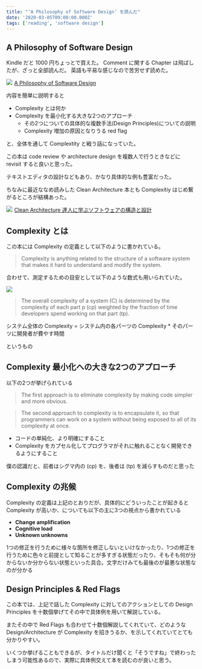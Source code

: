 ```yaml
---
title: "‘A Philosophy of Software Design’ を読んだ"
date: '2020-03-05T09:00:00.000Z'
tags: ['reading', 'software design']
---
```


## A Philosophy of Software Design

Kindle だと 1000 円ちょっとで買えた。
Comment に関する Chapter は飛ばしたが、ざっと全部読んだ。
英語も平易な感じなので苦労せず読めた。

<a target="_blank"  href="https://www.amazon.co.jp/gp/product/1732102201/ref=as_li_tl?ie=UTF8&camp=247&creative=1211&creativeASIN=1732102201&linkCode=as2&tag=jarinosuke-22&linkId=863337fc790fb44ad7747eec8ab2b664"><img border="0" src="//ws-fe.amazon-adsystem.com/widgets/q?_encoding=UTF8&MarketPlace=JP&ASIN=1732102201&ServiceVersion=20070822&ID=AsinImage&WS=1&Format=_SL250_&tag=jarinosuke-22" ></a><img src="//ir-jp.amazon-adsystem.com/e/ir?t=jarinosuke-22&l=am2&o=9&a=1732102201" width="1" height="1" border="0" alt="" style="border:none !important; margin:0px !important;" />
<a target="_blank" href="https://www.amazon.co.jp/gp/product/1732102201/ref=as_li_tl?ie=UTF8&camp=247&creative=1211&creativeASIN=1732102201&linkCode=as2&tag=jarinosuke-22&linkId=7d3bdbdf6ae038b851379fc89c8a395d">A Philosophy of Software Design</a><img src="//ir-jp.amazon-adsystem.com/e/ir?t=jarinosuke-22&l=am2&o=9&a=1732102201" width="1" height="1" border="0" alt="" style="border:none !important; margin:0px !important;" />


内容を簡単に説明すると

- Complexity とは何か
- Complexity を最小化する大きな2つのアプローチ
    - その2つについての具体的な複数手法(Design Principles)についての説明
    - Complexity 増加の原因となりうる red flag

と、全体を通して Complextity と戦う話になっていた。

この本は code review や architecture design を複数人で行うときなどに revisit すると良いと思った。

テキストエディタの設計などもあり、かなり具体的な例も豊富だった。

ちなみに最近ななめ読みした Clean Architecture 本とも Complexitiy はじめ繋がるところが結構あった。

<a target="_blank"  href="https://www.amazon.co.jp/gp/product/4048930656/ref=as_li_tl?ie=UTF8&camp=247&creative=1211&creativeASIN=4048930656&linkCode=as2&tag=jarinosuke-22&linkId=b1d52f97fea1db387f88b229ce435212"><img border="0" src="//ws-fe.amazon-adsystem.com/widgets/q?_encoding=UTF8&MarketPlace=JP&ASIN=4048930656&ServiceVersion=20070822&ID=AsinImage&WS=1&Format=_SL250_&tag=jarinosuke-22" ></a><img src="//ir-jp.amazon-adsystem.com/e/ir?t=jarinosuke-22&l=am2&o=9&a=4048930656" width="1" height="1" border="0" alt="" style="border:none !important; margin:0px !important;" />
<a target="_blank" href="https://www.amazon.co.jp/gp/product/4048930656/ref=as_li_tl?ie=UTF8&camp=247&creative=1211&creativeASIN=4048930656&linkCode=as2&tag=jarinosuke-22&linkId=e0275adb45c998a6c6740630d081eea9">Clean Architecture 達人に学ぶソフトウェアの構造と設計</a><img src="//ir-jp.amazon-adsystem.com/e/ir?t=jarinosuke-22&l=am2&o=9&a=4048930656" width="1" height="1" border="0" alt="" style="border:none !important; margin:0px !important;" />

## Complexity とは

この本には Complexity の定義として以下のように書かれている。

> Complexity is anything related to the structure of a software system that makes it hard to understand and modify the system.

合わせて、測定するための目安として以下のような数式も用いられていた。

![](/assets/blog/a-philosophy-of-software-design/formula.png)

> The overall complexity of a system (C) is determined by the complexity of each part p (cp) weighted by the fraction of time developers spend working on that part (tp).

システム全体の Complexity = システム内の各パーツの Complexity * そのパーツに開発者が費やす時間

というもの

## Complexity 最小化への大きな2つのアプローチ

以下の2つが挙げられている


> The first approach is to eliminate complexity by making code simpler and more obvious.

> The second approach to complexity is to encapsulate it, so that programmers can work on a system without being exposed to all of its complexity at once. 

-  コードの単純化、より明確にすること
- Complexity をカプセル化してプログラマがそれに触れることなく開発できるようにすること

僕の認識だと、前者はシグマ内の (cp) を、後者は (tp) を減らすものだと思った

## Complexity の兆候

Complexity の定義は上記のとおりだが、具体的にどういったことが起きると Complexity が高いか、についても以下の主に3つの視点から書かれている

- <b>Change amplification</b>
- <b>Cognitive load</b>
- <b>Unknown unknowns</b>

1つの修正を行うために様々な箇所を修正しないといけなかったり、1つの修正を行うために色々と前提として知ることが多すぎる状態だったり、そもそも何が分からないか分からない状態といった具合。文字だけみても最後のが最悪な状態なのが分かる

## Design Principles & Red Flags

この本では、上記で話した Complexity に対してのアクションとしての Design Principles を十数個挙げてその中で具体例を用いて解説している。

またその中で Red Flags も合わせて十数個解説してくれていて、どのような Design/Architecture が Complexity を招きうるか、を示してくれていてとても分かりやすい。

いくつか挙げることもできるが、タイトルだけ聞くと「そうですね」で終わったしまう可能性あるので、実際に具体例交えて本を読むのが良いと思う。
